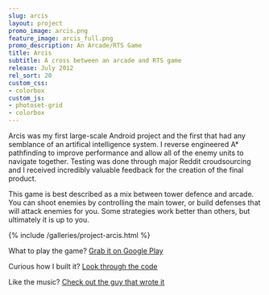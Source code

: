 ```yaml
---
slug: arcis
layout: project
promo_image: arcis.png
feature_image: arcis_full.png
promo_description: An Arcade/RTS Game
title: Arcis
subtitle: A cross between an arcade and RTS game
release: July 2012
rel_sort: 20
custom_css:
- colorbox
custom_js:
- photoset-grid
- colorbox
---
```

Arcis was my first large-scale Android project and the first that had any semblance of an artifical intelligence
system. I reverse engineered A\* pathfinding to improve performance and allow all of the enemy
units to navigate together. Testing was done through major Reddit croudsourcing and I received
incredibly valuable feedback for the creation of the final product.

This game is best described as a mix between tower defence and arcade.
You can shoot enemies by controlling the main tower, or build defenses
that will attack enemies for you.  Some strategies work better than
others, but ultimately it is up to you.

{% include /galleries/project-arcis.html %}

What to play the game? [Grab it on Google Play](https://play.google.com/store/apps/details?id=com.petronicarts.arcis)

Curious how I built it? [Look through the code](https://github.com/Tornquist/Arcis)

Like the music? [Check out the guy that wrote it](http://michaelbetzmusic.com/)
